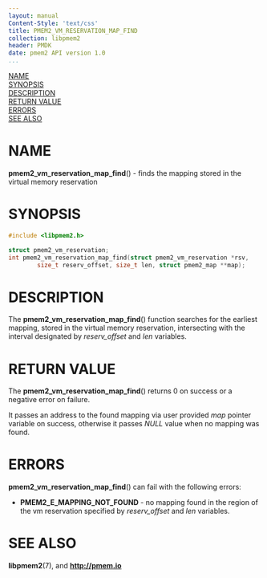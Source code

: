 ```yaml
---
layout: manual
Content-Style: 'text/css'
title: PMEM2_VM_RESERVATION_MAP_FIND
collection: libpmem2
header: PMDK
date: pmem2 API version 1.0
...
```


[comment]: <> (SPDX-License-Identifier: BSD-3-Clause)
[comment]: <> (Copyright 2021, Intel Corporation)

[comment]: <> (pmem2_vm_reservation_map_find.3 -- man page for libpmem2 pmem2_vm_reservation_map_find operation)

[NAME](#name)<br />
[SYNOPSIS](#synopsis)<br />
[DESCRIPTION](#description)<br />
[RETURN VALUE](#return-value)<br />
[ERRORS](#errors)<br />
[SEE ALSO](#see-also)<br />

# NAME #

**pmem2_vm_reservation_map_find**() - finds the mapping stored in the virtual
memory reservation

# SYNOPSIS #

```c
#include <libpmem2.h>

struct pmem2_vm_reservation;
int pmem2_vm_reservation_map_find(struct pmem2_vm_reservation *rsv,
		size_t reserv_offset, size_t len, struct pmem2_map **map);
```

# DESCRIPTION #

The **pmem2_vm_reservation_map_find**() function searches for the earliest mapping,
stored in the virtual memory reservation, intersecting with the interval designated
by *reserv_offset* and *len* variables.

# RETURN VALUE #

The **pmem2_vm_reservation_map_find**() returns 0 on success or a negative error on failure.

It passes an address to the found mapping via user provided *map* pointer variable
on success, otherwise it passes *NULL* value when no mapping was found.

# ERRORS #

**pmem2_vm_reservation_map_find**() can fail with the following errors:

- **PMEM2_E_MAPPING_NOT_FOUND** - no mapping found in the region of the vm reservation
specified by *reserv_offset* and *len* variables.

# SEE ALSO #

**libpmem2**(7), and **<http://pmem.io>**
